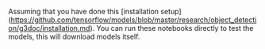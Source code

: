 Assuming that you have done this [installation setup] (https://github.com/tensorflow/models/blob/master/research/object_detection/g3doc/installation.md).
You can run these notebooks directly to test the models, this will download models itself. 
